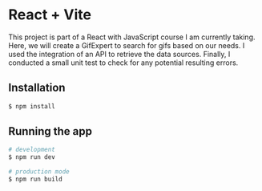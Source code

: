 # React + Vite

This project is part of a React with JavaScript course I am currently taking. Here, we will create a GifExpert to search for gifs based on our needs. I used the integration of an API to retrieve the data sources. Finally, I conducted a small unit test to check for any potential resulting errors.



## Installation

```bash
$ npm install
```

## Running the app

```bash
# development
$ npm run dev

# production mode
$ npm run build
```


